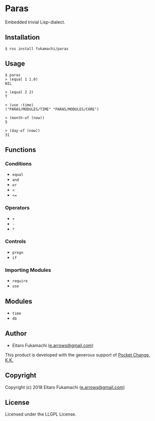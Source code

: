# Paras

Embedded trivial Lisp-dialect.

## Installation

```
$ ros install fukamachi/paras
```

## Usage

```
$ paras
> (equal 1 1.0)
NIL

> (equal 2 2)
T

> (use :time)
("PARAS/MODULES/TIME" "PARAS/MODULES/CORE")

> (month-of (now))
5

> (day-of (now))
31
```

## Functions

### Conditions

- `equal`
- `and`
- `or`
- `<`
- `<=`

### Operators

- `+`
- `-`
- `*`

### Controls

- `progn`
- `if`

### Importing Modules

- `require`
- `use`

## Modules

- `time`
- `db`

## Author

* Eitaro Fukamachi (e.arrows@gmail.com)

This product is developed with the generous support of [Pocket Change, K.K.](https://www.pocket-change.jp/)

## Copyright

Copyright (c) 2018 Eitaro Fukamachi (e.arrows@gmail.com)

## License

Licensed under the LLGPL License.
